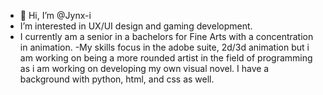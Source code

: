 - 👋 Hi, I’m @Jynx-i
- I’m interested in UX/UI design and gaming development.
- I currently am a senior in a bachelors for Fine Arts with a concentration in animation.
    -My skills focus in the adobe suite, 2d/3d animation but i am working on being a more rounded artist in the field of programming as i am working on developing my own visual novel. I have a background with python, html, and css as well.
<!---
Jynx-i/Jynx-i is a ✨ special ✨ repository because its `README.md` (this file) appears on your GitHub profile.
You can click the Preview link to take a look at your changes.
--->
